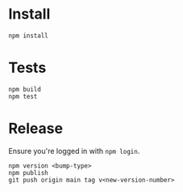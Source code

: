 # Install

```
npm install
```

# Tests

```
npm build
npm test
```

# Release

Ensure you're logged in with `npm login`.

```
npm version <bump-type>
npm publish
git push origin main tag v<new-version-number>
```
